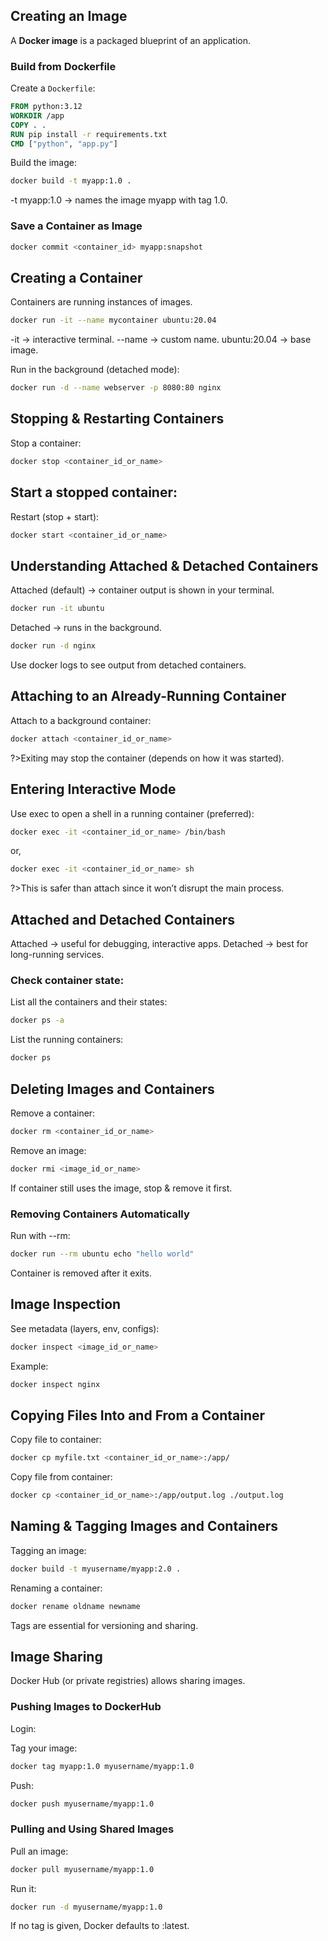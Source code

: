 ## Creating an Image

A **Docker image** is a packaged blueprint of an application.

### Build from Dockerfile

Create a `Dockerfile`:

```dockerfile
FROM python:3.12
WORKDIR /app
COPY . .
RUN pip install -r requirements.txt
CMD ["python", "app.py"]
```

Build the image:

```bash
docker build -t myapp:1.0 .
```

-t myapp:1.0 → names the image myapp with tag 1.0.

### Save a Container as Image

```bash
docker commit <container_id> myapp:snapshot
```

## Creating a Container

Containers are running instances of images.

```bash
docker run -it --name mycontainer ubuntu:20.04
```

-it → interactive terminal.
--name → custom name.
ubuntu:20.04 → base image.

Run in the background (detached mode):

```bash
docker run -d --name webserver -p 8080:80 nginx
```

## Stopping & Restarting Containers

Stop a container:

```bash
docker stop <container_id_or_name>
```

## Start a stopped container:

Restart (stop + start):

```bash
docker start <container_id_or_name>
```

## Understanding Attached & Detached Containers

Attached (default) → container output is shown in your terminal.

```bash
docker run -it ubuntu
```

Detached → runs in the background.

```bash
docker run -d nginx
```

Use docker logs <container> to see output from detached containers.

## Attaching to an Already-Running Container

Attach to a background container:

```bash
docker attach <container_id_or_name>
```

?>Exiting may stop the container (depends on how it was started).

## Entering Interactive Mode

Use exec to open a shell in a running container (preferred):

```bash
docker exec -it <container_id_or_name> /bin/bash
```

or,

```bash
docker exec -it <container_id_or_name> sh
```

?>This is safer than attach since it won’t disrupt the main process.

## Attached and Detached Containers

Attached → useful for debugging, interactive apps.
Detached → best for long-running services.

### Check container state:

List all the containers and their states:

```bash
docker ps -a
```

List the running containers:

```bash
docker ps
```

## Deleting Images and Containers

Remove a container:

```bash
docker rm <container_id_or_name>
```

Remove an image:

```bash
docker rmi <image_id_or_name>
```

If container still uses the image, stop & remove it first.

### Removing Containers Automatically

Run with --rm:

```bash
docker run --rm ubuntu echo "hello world"
```

Container is removed after it exits.

## Image Inspection

See metadata (layers, env, configs):

```bash
docker inspect <image_id_or_name>
```

Example:

```bash
docker inspect nginx
```

## Copying Files Into and From a Container

Copy file to container:

```bash
docker cp myfile.txt <container_id_or_name>:/app/
```

Copy file from container:

```bash
docker cp <container_id_or_name>:/app/output.log ./output.log
```

## Naming & Tagging Images and Containers

Tagging an image:

```bash
docker build -t myusername/myapp:2.0 .
```

Renaming a container:

```bash
docker rename oldname newname
```

Tags are essential for versioning and sharing.

## Image Sharing

Docker Hub (or private registries) allows sharing images.

### Pushing Images to DockerHub

Login:

Tag your image:

```bash
docker tag myapp:1.0 myusername/myapp:1.0
```

Push:

```bash
docker push myusername/myapp:1.0
```

### Pulling and Using Shared Images

Pull an image:

```bash
docker pull myusername/myapp:1.0
```

Run it:

```bash
docker run -d myusername/myapp:1.0
```

If no tag is given, Docker defaults to :latest.

